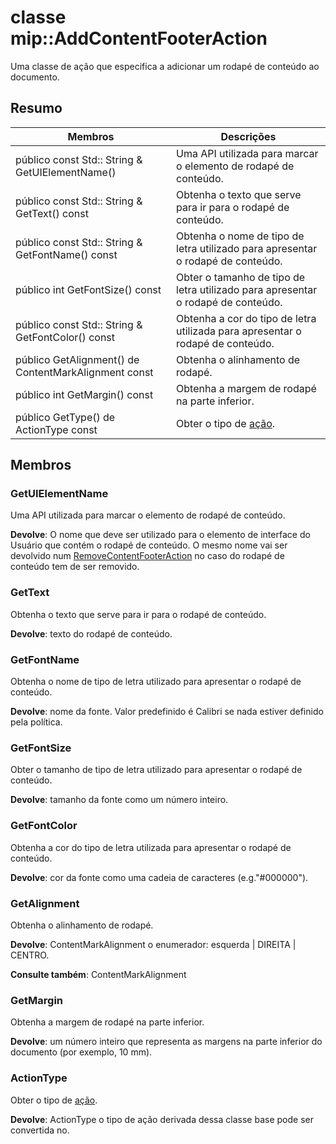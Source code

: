 # <a name="class-mipaddcontentfooteraction"></a>classe mip::AddContentFooterAction 
Uma classe de ação que especifica a adicionar um rodapé de conteúdo ao documento.
  
## <a name="summary"></a>Resumo
 Membros                        | Descrições                                
--------------------------------|---------------------------------------------
 público const Std:: String & GetUIElementName()  |  Uma API utilizada para marcar o elemento de rodapé de conteúdo.
 público const Std:: String & GetText() const  |  Obtenha o texto que serve para ir para o rodapé de conteúdo.
 público const Std:: String & GetFontName() const  |  Obtenha o nome de tipo de letra utilizado para apresentar o rodapé de conteúdo.
 público int GetFontSize() const  |  Obter o tamanho de tipo de letra utilizado para apresentar o rodapé de conteúdo.
 público const Std:: String & GetFontColor() const  |  Obtenha a cor do tipo de letra utilizada para apresentar o rodapé de conteúdo.
 público GetAlignment() de ContentMarkAlignment const  |  Obtenha o alinhamento de rodapé.
 público int GetMargin() const  |  Obtenha a margem de rodapé na parte inferior.
 público GetType() de ActionType const  |  Obter o tipo de [ação](class_mip_action.md).
  
## <a name="members"></a>Membros
  
### <a name="getuielementname"></a>GetUIElementName
Uma API utilizada para marcar o elemento de rodapé de conteúdo.

  
**Devolve**: O nome que deve ser utilizado para o elemento de interface do Usuário que contém o rodapé de conteúdo. O mesmo nome vai ser devolvido num [RemoveContentFooterAction](class_mip_removecontentfooteraction.md) no caso do rodapé de conteúdo tem de ser removido.
  
### <a name="gettext"></a>GetText
Obtenha o texto que serve para ir para o rodapé de conteúdo.

  
**Devolve**: texto do rodapé de conteúdo.
  
### <a name="getfontname"></a>GetFontName
Obtenha o nome de tipo de letra utilizado para apresentar o rodapé de conteúdo.

  
**Devolve**: nome da fonte. Valor predefinido é Calibri se nada estiver definido pela política.
  
### <a name="getfontsize"></a>GetFontSize
Obter o tamanho de tipo de letra utilizado para apresentar o rodapé de conteúdo.

  
**Devolve**: tamanho da fonte como um número inteiro.
  
### <a name="getfontcolor"></a>GetFontColor
Obtenha a cor do tipo de letra utilizada para apresentar o rodapé de conteúdo.

  
**Devolve**: cor da fonte como uma cadeia de caracteres (e.g."#000000").
  
### <a name="getalignment"></a>GetAlignment
Obtenha o alinhamento de rodapé.

  
**Devolve**: ContentMarkAlignment o enumerador: esquerda | DIREITA | CENTRO. 
  
**Consulte também**: ContentMarkAlignment
  
### <a name="getmargin"></a>GetMargin
Obtenha a margem de rodapé na parte inferior.

  
**Devolve**: um número inteiro que representa as margens na parte inferior do documento (por exemplo, 10 mm).
  
### <a name="actiontype"></a>ActionType
Obter o tipo de [ação](class_mip_action.md).

  
**Devolve**: ActionType o tipo de ação derivada dessa classe base pode ser convertida no.